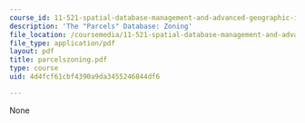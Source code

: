 ```yaml
---
course_id: 11-521-spatial-database-management-and-advanced-geographic-information-systems-spring-2003
description: 'The "Parcels" Database: Zoning'
file_location: /coursemedia/11-521-spatial-database-management-and-advanced-geographic-information-systems-spring-2003/4d4fcf61cbf4390a9da3455246844df6_parcelszoning.pdf
file_type: application/pdf
layout: pdf
title: parcelszoning.pdf
type: course
uid: 4d4fcf61cbf4390a9da3455246844df6

---
```

None